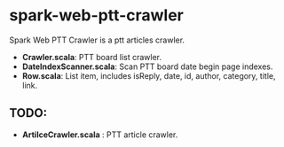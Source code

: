 # spark-web-ptt-crawler

Spark Web PTT Crawler is a ptt articles crawler.

* **Crawler.scala**: PTT board list crawler.
* **DateIndexScanner.scala**: Scan PTT board date begin page indexes.
* **Row.scala**: List item, includes isReply, date, id, author, category, title, link.

## TODO:
* **ArtilceCrawler.scala** : PTT article crawler.
